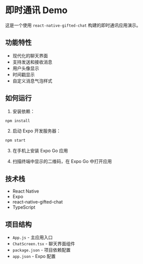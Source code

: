 # 即时通讯 Demo

这是一个使用 `react-native-gifted-chat` 构建的即时通讯应用演示。

## 功能特性

- 现代化的聊天界面
- 支持发送和接收消息
- 用户头像显示
- 时间戳显示
- 自定义消息气泡样式

## 如何运行

1. 安装依赖：
```bash
npm install
```

2. 启动 Expo 开发服务器：
```bash
npm start
```

3. 在手机上安装 Expo Go 应用

4. 扫描终端中显示的二维码，在 Expo Go 中打开应用

## 技术栈

- React Native
- Expo
- react-native-gifted-chat
- TypeScript

## 项目结构

- `App.js` - 主应用入口
- `ChatScreen.tsx` - 聊天界面组件
- `package.json` - 项目依赖配置
- `app.json` - Expo 配置
